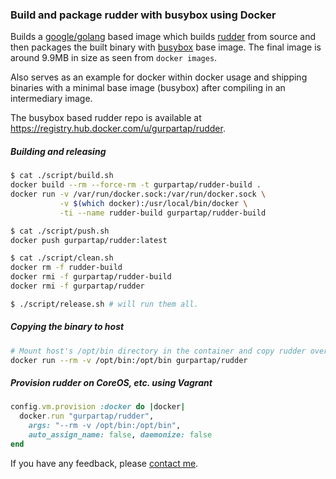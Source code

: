 ### Build and package rudder with busybox using Docker

Builds a [google/golang](https://registry.hub.docker.com/u/google/golang/) based image which builds [rudder](https://github.com/coreos/rudder) from source and then packages the built binary with [busybox](https://registry.hub.docker.com/_/busybox) base image. The final image is around 9.9MB in size as seen from `docker images`.

Also serves as an example for docker within docker usage and shipping binaries with a minimal base image (busybox) after compiling in an intermediary image.

The busybox based rudder repo is available at https://registry.hub.docker.com/u/gurpartap/rudder.

##### Building and releasing

```bash
$ cat ./script/build.sh
docker build --rm --force-rm -t gurpartap/rudder-build .
docker run -v /var/run/docker.sock:/var/run/docker.sock \
           -v $(which docker):/usr/local/bin/docker \
           -ti --name rudder-build gurpartap/rudder-build
```

```bash
$ cat ./script/push.sh
docker push gurpartap/rudder:latest
```

```bash
$ cat ./script/clean.sh
docker rm -f rudder-build
docker rmi -f gurpartap/rudder-build
docker rmi -f gurpartap/rudder
```

```bash
$ ./script/release.sh # will run them all.
```

##### Copying the binary to host

```bash
# Mount host's /opt/bin directory in the container and copy rudder over.
docker run --rm -v /opt/bin:/opt/bin gurpartap/rudder
```

##### Provision rudder on CoreOS, etc. using Vagrant

```ruby
config.vm.provision :docker do |docker|
  docker.run "gurpartap/rudder",
    args: "--rm -v /opt/bin:/opt/bin",
    auto_assign_name: false, daemonize: false
end
```

If you have any feedback, please [contact me](http://gurpartap.com/).
